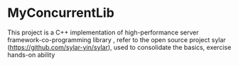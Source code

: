 # MyConcurrentLib
This project is a C++ implementation of high-performance server framework-co-programming library , refer to the open source project sylar (https://github.com/sylar-yin/sylar), used to consolidate the basics, exercise hands-on ability

